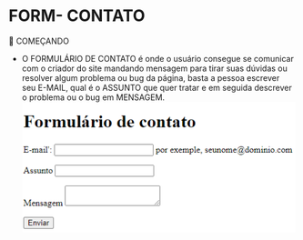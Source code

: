 # FORM- CONTATO

🚀 COMEÇANDO 

* O FORMULÁRIO DE CONTATO é onde o usuário consegue se comunicar com o criador do site mandando mensagem para tirar suas dúvidas ou resolver algum problema ou bug da página, basta a pessoa escrever seu E-MAIL, qual é o ASSUNTO que quer tratar e em seguida descrever o problema ou o bug em MENSAGEM.
![Tela de inicio](inicio%20da%20pagina.png)
